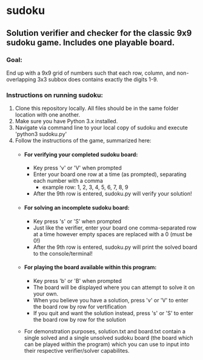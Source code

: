 # sudoku
## Solution verifier and checker for the classic 9x9 sudoku game. Includes one playable board.

### Goal:
End up with a 9x9 grid of numbers such that each row, column, and non-overlapping 3x3 subbox does contains exactly the digits 1-9.

### Instructions on running sudoku:
1. Clone this repository locally. All files should be in the same folder location with one another.
2. Make sure you have Python 3.x installed.
3. Navigate via command line to your local copy of sudoku and execute 'python3 sudoku.py'
4. Follow the instructions of the game, summarized here:
    + #### For verifying your completed sudoku board:
        - Key press 'v' or 'V' when prompted
        - Enter your board one row at a time (as prompted), separating each number with a comma
            - example row: 1, 2, 3, 4, 5, 6, 7, 8, 9
        + After the 9th row is entered, sudoku.py will verify your solution!
    + #### For solving an incomplete sudoku board:
        - Key press 's' or 'S' when prompted
        - Just like the verifier, enter your board one comma-separated row at a time however empty spaces are replaced with a 0 (must be 0!)
        - After the 9th row is entered, sudoku.py will print the solved board to the console/terminal!
    + #### For playing the board available within this program:
        - Key press 'b' or 'B' when prompted
        - The board will be displayed where you can attempt to solve it on your own.
        - When you believe you have a solution, press 'v' or 'V' to enter the board row by row for vertification
        - If you quit and want the solution instead, press 's' or 'S' to enter the board row by row for the solution

    + For demonstration purposes, solution.txt and board.txt contain a single solved and a single unsolved sudoku board (the board which can be played within the program) which you can use to input into their respective verifier/solver capabilites.